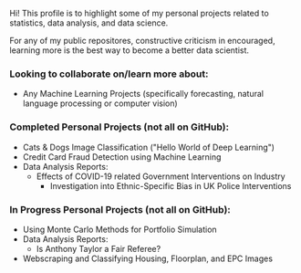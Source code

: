 Hi! This profile is to highlight some of my personal projects related to statistics, data analysis, and data science.

For any of my public repositores, constructive criticism in encouraged, learning more is the best way to become a better data scientist.

### Looking to collaborate on/learn more about:
- Any Machine Learning Projects (specifically forecasting, natural language processing or computer vision)

### Completed Personal Projects (not all on GitHub):
- Cats & Dogs Image Classification ("Hello World of Deep Learning")
- Credit Card Fraud Detection using Machine Learning
- Data Analysis Reports:
  - Effects of COVID-19 related Government Interventions on Industry
	- Investigation into Ethnic-Specific Bias in UK Police Interventions
### In Progress Personal Projects (not all on GitHub):
- Using Monte Carlo Methods for Portfolio Simulation
- Data Analysis Reports:
	- Is Anthony Taylor a Fair Referee?
- Webscraping and Classifying Housing, Floorplan, and EPC Images


<!--
**olliew5/olliew5** is a ✨ _special_ ✨ repository because its `README.md` (this file) appears on your GitHub profile.

Here are some ideas to get you started:

- 🔭 I’m currently working on ...
- 🌱 I’m currently learning ...
- 👯 I’m looking to collaborate on ...
- 🤔 I’m looking for help with ...
- 💬 Ask me about ...
- 📫 How to reach me: ...
- 😄 Pronouns: ...
- ⚡ Fun fact: ...
-->
